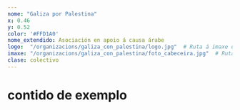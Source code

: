 ```yaml
---
nome: "Galiza por Palestina"
x: 0.46
y: 0.52
color: '#FFD1A0'
nome_extendido: Asociación en apoio á causa árabe
logo:  "/organizacions/galiza_con_palestina/logo.jpg"  # Ruta á imaxe do logo
imaxe: "/organizacions/galiza_con_palestina/foto_cabeceira.jpg"  # Ruta á imaxe de fondo
clase: colectivo
---
```

# contido de exemplo